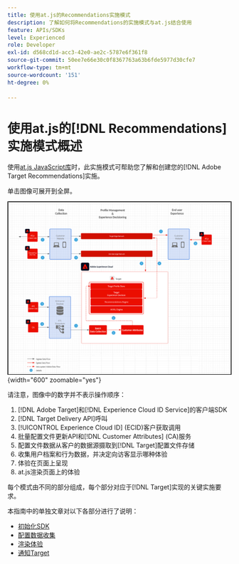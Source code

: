 ```yaml
---
title: 使用at.js的Recommendations实施模式
description: 了解如何将Recommendations的实施模式与at.js结合使用
feature: APIs/SDKs
level: Experienced
role: Developer
exl-id: d568cd1d-acc3-42e0-ae2c-5787e6f361f8
source-git-commit: 50ee7e66e30c0f8367763a63b6fde5977d30cfe7
workflow-type: tm+mt
source-wordcount: '151'
ht-degree: 0%

---
```


# 使用at.js的[!DNL Recommendations]实施模式概述

使用[at.js JavaScript库](/help/dev/implement/client-side/atjs/how-atjs-works/overview.md)时，此实施模式可帮助您了解和创建您的[!DNL Adobe Target Recommendations]实施。

单击图像可展开到全屏。

![Adobe Target架构图](/help/dev/patterns/assets/architecture-chart.png){width="600" zoomable="yes"}

请注意，图像中的数字并不表示操作顺序：

1. [!DNL Adobe Target]和[!DNL Experience Cloud ID Service]的客户端SDK
1. [!DNL Target Delivery API]呼叫
1. [!UICONTROL Experience Cloud ID] (ECID)客户获取调用
1. 批量配置文件更新API和[!DNL Customer Attributes] (CA)服务
1. 配置文件数据从客户的数据源摄取到[!DNL Target]配置文件存储
1. 收集用户档案和行为数据，并决定向访客显示哪种体验
1. 体验在页面上呈现
1. at.js渲染页面上的体验

每个模式由不同的部分组成，每个部分对应于[!DNL Target]实现的关键实施要求。

本指南中的单独文章对以下各部分进行了说明：

* [初始化SDK](/help/dev/patterns/recs-atjs/initialize-sdk.md)
* [配置数据收集](/help/dev/patterns/recs-atjs/data-collection.md)
* [渲染体验](/help/dev/patterns/recs-atjs/render-experiences.md)
* [通知Target](/help/dev/patterns/recs-atjs/notify-target.md)
